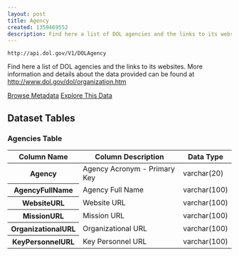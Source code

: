 ```yaml
---
layout: post
title: Agency
created: 1359469552
description: Find here a list of DOL agencies and the links to its websites.
---
```


```
http://api.dol.gov/V1/DOLAgency
```

<p>Find here a list of DOL agencies and the links to its websites. More information and details about the data provided can be found at <a href="http://www.dol.gov/dol/organization.htm">http://www.dol.gov/dol/organization.htm</a></p>


<a href ="http://api.dol.gov/V1/DOLAgency/$metadata" class="button radius button_dataset">Browse Metadata</a>
<a href ="https://devtools.dol.gov/APISampler/Home/Index1?datasetName=DOL Agency" class="button radius button_dataset">Explore This Data</a>


## Dataset Tables  
<h3>Agencies Table</h3>

<table>
	<thead>
		<tr>
			<th>Column Name</th>
			<th>Column Description</th>
			<th>Data Type</th>
		</tr>
	</thead>
	<tbody>
		<tr>
			<th>Agency</th>
			<td>Agency Acronym - Primary Key</td>
			<td>varchar(20)</td>
		</tr>
		<tr>
			<th>AgencyFullName</th>
			<td>Agency Full Name</td>
			<td>varchar(100)</td>
		</tr>
		<tr>
			<th>WebsiteURL</th>
			<td>Website URL</td>
			<td>varchar(100)</td>
		</tr>
		<tr>
			<th>MissionURL</th>
			<td>Mission URL</td>
			<td>varchar(100)</td>
		</tr>
		<tr>
			<th>OrganizationalURL</th>
			<td>Organizational URL</td>
			<td>varchar(100)</td>
		</tr>
		<tr>
			<th>KeyPersonnelURL</th>
			<td>Key Personnel URL</td>
			<td>varchar(100)</td>
		</tr>
	</tbody>
</table>
